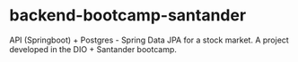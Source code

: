 # backend-bootcamp-santander
API (Springboot) + Postgres - Spring Data JPA for a stock market. A project developed in the DIO + Santander bootcamp.
